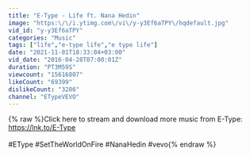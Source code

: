```yaml
---
title: "E-Type - Life ft. Nana Hedin"
image: "https:\/\/i.ytimg.com\/vi\/y-y3Ef6aTPY\/hqdefault.jpg"
vid_id: "y-y3Ef6aTPY"
categories: "Music"
tags: ["life","e-type life","e type life"]
date: "2021-11-01T18:33:04+03:00"
vid_date: "2016-04-28T07:00:01Z"
duration: "PT3M59S"
viewcount: "15616807"
likeCount: "69399"
dislikeCount: "3286"
channel: "ETypeVEVO"
---
```

{% raw %}Click here to stream and download more music from E-Type: <a rel="nofollow" target="blank" href="https://lnk.to/E-Type">https://lnk.to/E-Type</a><br /><br />#EType #SetTheWorldOnFire #NanaHedin #vevo{% endraw %}
